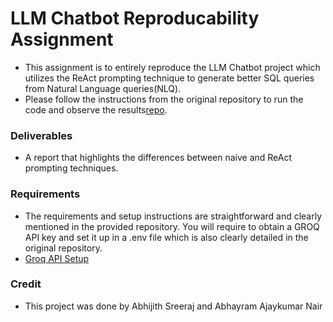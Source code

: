# LLM Chatbot Reproducability Assignment

* This assignment is to entirely reproduce the LLM Chatbot project which utilizes the ReAct prompting technique to generate better SQL queries from Natural Language queries(NLQ).
* Please follow the instructions from the original repository to run the code and observe the results[repo](https://github.gatech.edu/asreeraj3/iec-norp-llm).

### Deliverables

* A report that highlights the differences between naive and ReAct prompting techniques.

### Requirements

* The requirements and setup instructions are straightforward and clearly mentioned in the provided repository. You will require to obtain a GROQ API key and set it up in a .env file which is also clearly detailed in the original repository.
* [Groq API Setup](https://console.groq.com/keys)

### Credit

* This project was done by Abhijith Sreeraj and Abhayram Ajaykumar Nair
